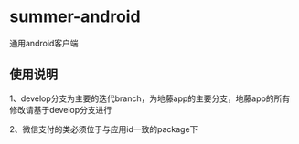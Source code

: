 # summer-android
通用android客户端

## 使用说明
1、develop分支为主要的迭代branch，为地藤app的主要分支，地藤app的所有修改请基于develop分支进行

2、微信支付的类必须位于与应用id一致的package下
